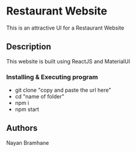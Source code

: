 # Restaurant Website

This is an attractive UI for a Restaurant Website

## Description

This website is built using ReactJS and MaterialUI

### Installing & Executing program

* git clone "copy and paste the url here"
* cd "name of folder"
* npm i
* npm start

## Authors

Nayan Bramhane

